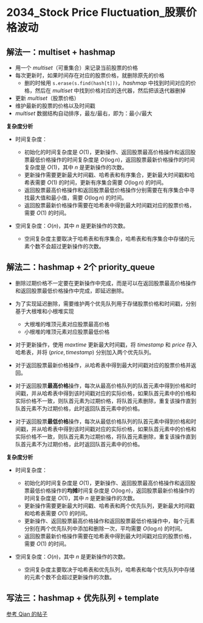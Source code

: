 # 2034_Stock Price Fluctuation_股票价格波动

## 解法一：multiset + hashmap

- 用一个 $multiset$（可重集合）来记录当前股票的价格
- 每次更新时，如果时间存在对应的股票价格，就删除原先的价格
  - 删的时候用 `s.erase(s.find(hash[t]))`，$hashmap$ 中找到时间对应的价格，然后在 $multiset$ 中找到价格对应的迭代器，然后把该迭代器删掉
- 更新 $multiset$（股票价格）
- 维护最新的股票的价格以及时间戳
- $multiset$ 数据结构自动排序，最左/最右，即为：最小/最大

**复杂度分析**
- 时间复杂度：
  - 初始化的时间复杂度是 $O(1)$，更新操作、返回股票最高价格操作和返回股票最低价格操作的时间复杂度是 $O(\log n)$，返回股票最新价格操作的时间复杂度是 $O(1)$，其中 $n$ 是更新操作的次数。
  - 更新操作需要更新最大时间戳、哈希表和有序集合，更新最大时间戳和哈希表需要 $O(1)$ 的时间，更新有序集合需要 $O(\log n)$ 的时间。
  - 返回股票最高价格操作和返回股票最低价格操作分别需要在有序集合中寻找最大值和最小值，需要 $O(\log n)$ 的时间。
  - 返回股票最新价格操作需要在哈希表中得到最大时间戳对应的股票价格，需要 $O(1)$ 的时间。

- 空间复杂度：$O(n)$，其中 $n$ 是更新操作的次数。
  - 空间复杂度主要取决于哈希表和有序集合，哈希表和有序集合中存储的元素个数不会超过更新操作的次数。


## 解法二：hashmap + 2个 priority_queue

- 删除过期价格不一定要在更新操作中完成，而是可以在返回股票最高价格操作和返回股票最低价格操作中完成，即延迟删除。
- 为了实现延迟删除，需要维护两个优先队列用于存储股票价格和时间戳，分别基于大根堆和小根堆实现
  - 大根堆的堆顶元素对应股票最高价格
  - 小根堆的堆顶元素对应股票最低价格
- 对于更新操作，使用 $maxtime$ 更新最大时间戳，将 $timestamp$ 和 $price$ 存入哈希表，并将 $(price,timestamp)$ 分别加入两个优先队列。
- 对于返回股票最新价格操作，从哈希表中得到最大时间戳对应的股票价格并返回。

- 对于返回股票**最高价格**操作，每次从最高价格队列的队首元素中得到价格和时间戳，并从哈希表中得到该时间戳对应的实际价格，如果队首元素中的价格和实际价格不一致，则队首元素为过期价格，将队首元素删除，重复该操作直到队首元素不为过期价格，此时返回队首元素中的价格。

- 对于返回股票**最低价格**操作，每次从最低价格队列的队首元素中得到价格和时间戳，并从哈希表中得到该时间戳对应的实际价格，如果队首元素中的价格和实际价格不一致，则队首元素为过期价格，将队首元素删除，重复该操作直到队首元素不为过期价格，此时返回队首元素中的价格。

**复杂度分析**

- 时间复杂度：
  - 初始化的时间复杂度是 $O(1)$，更新操作、返回股票最高价格操作和返回股票最低价格操作的**均摊**时间复杂度是 $O(\log n)$，返回股票最新价格操作的时间复杂度是 $O(1)$，其中 $n$ 是更新操作的次数。
  - 更新操作需要更新最大时间戳、哈希表和两个优先队列，更新最大时间戳和哈希表需要 $O(1)$ 的时间。
  - 更新操作、返回股票最高价格操作和返回股票最低价格操作中，每个元素分别在两个优先队列中添加和删除一次，平均需要 $O(\log n)$ 的时间。
  - 返回股票最新价格操作需要在哈希表中得到最大时间戳对应的股票价格，需要 $O(1)$ 的时间。

- 空间复杂度：$O(n)$，其中 $n$ 是更新操作的次数。
  - 空间复杂度主要取决于哈希表和优先队列，哈希表和每个优先队列中存储的元素个数不会超过更新操作的次数。

## 写法三：hashmap + 优先队列 + template

[参考 Qian 的帖子](https://leetcode-cn.com/problems/stock-price-fluctuation/solution/c-ha-xi-biao-you-xian-dui-lie-by-qian2-ff8c/)
